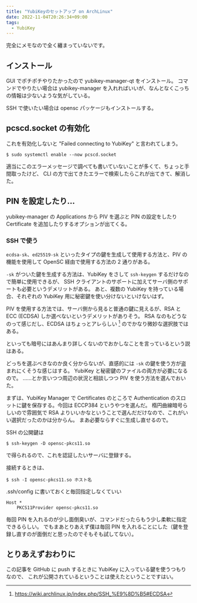 ```yaml
---
title: "YubiKeyのセットアップ on ArchLinux"
date: 2022-11-04T20:26:34+09:00
tags:
  - YubiKey
---
```


完全にメモなので全く纏まっていないです。

## インストール

GUI でポチポチやりたかったので yubikey-manager-qt をインストール。
コマンドでやりたい場合は yubikey-manager を入れればいいが、なんとなくこっちの情報は少ないような気がしている。

SSH で使いたい場合は opensc パッケージもインストールする。

## pcscd.socket の有効化

これを有効化しないと "Failed connecting to YubiKey" と言われてしまう。

```shell
$ sudo systemctl enable --now pcscd.socket
```

適当にこのエラーメッセージで調べても書いていないことが多くて、ちょっと手間取ったけど、
CLI の方で出てきたエラーで検索したらこれが出てきて、解消した。

## PIN を設定したり…

yubikey-manager の Applications から PIV を選ぶと PIN の設定をしたり Certificate を追加したりするオプションが出てくる。

### SSH で使う

`ecdsa-sk`、`ed25519-sk` といったタイプの鍵を生成して使用する方法と、PIV の機能を使用して OpenSC 経由で使用する方法の 2 通りがある。

`-sk` がついた鍵を生成する方法は、YubiKey をさして `ssh-keygen` するだけなので簡単に使用できるが、
SSH クライアントのサポートに加えてサーバ側のサポートも必要というデメリットがある。
あと、複数の YubiKey を持っている場合、それぞれの YubiKey 用に秘密鍵を使い分けないといけないはず。

PIV を使用する方法では、サーバ側から見ると普通の鍵に見えるが、RSA と ECC (ECDSA) しか選べないというデメリットがありそう。
RSA なのもどうなのって感じだし、ECDSA はちょっとアレらしい [^1] のでかなり微妙な選択肢ではある。

といっても暗号にはあんまり詳しくないのでおかしなことを言っているという説はある。

どっちを選ぶべきなのか良く分からないが、直感的には `-sk` の鍵を使う方が盗まれにくそうな感じはする。
YubiKey と秘密鍵のファイルの両方が必要になるので。
……とか言いつつ周辺の状況と相談しつつ PIV を使う方法を選んでおいた。

まずは、YubiKey Manager で Certificates のところで Authentication のスロットに鍵を保存する。今回は ECCP384 というやつを選んだ。
楕円曲線暗号らしいので雰囲気で RSA よりいいかなということで選んだだけなので、これがいい選択だったのかは分からん。
まあ必要ならすぐに生成し直せるので。

SSH の公開鍵は


```shell
$ ssh-keygen -D opensc-pkcs11.so
```

で得られるので、これを認証したいサーバに登録する。

接続するときは、

```shell
$ ssh -I opensc-pkcs11.so ホスト名
```

.ssh/config に書いておくと毎回指定しなくていい

```plaintext
Host *
    PKCS11Provider opensc-pkcs11.so
```

毎回 PIN を入れるのが少し面倒臭いが、コマンドだったらもう少し柔軟に指定できるらしい。
でもまあとりあえず僕は毎回 PIN を入れることにした（鍵を登録し直すのが面倒だと思ったのでそもそも試してない）。

## とりあえずおわりに

この記事を GitHub に push するときに YubiKey に入っている鍵を使うつもりなので、
これが公開されているということは使えたということですはい。

[^1]: https://wiki.archlinux.jp/index.php/SSH_%E9%8D%B5#ECDSA
